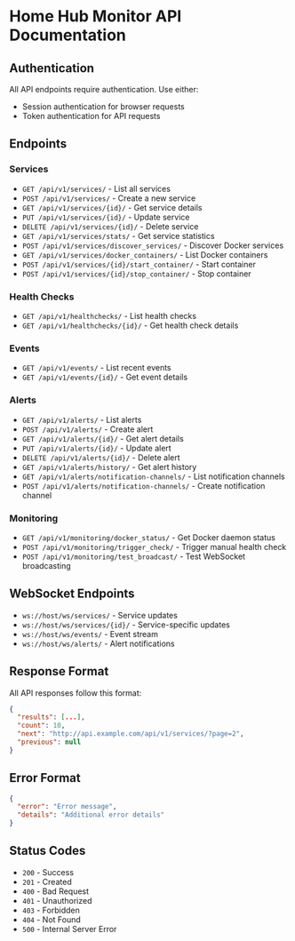 # Home Hub Monitor API Documentation

## Authentication
All API endpoints require authentication. Use either:
- Session authentication for browser requests
- Token authentication for API requests

## Endpoints

### Services
- `GET /api/v1/services/` - List all services
- `POST /api/v1/services/` - Create a new service
- `GET /api/v1/services/{id}/` - Get service details
- `PUT /api/v1/services/{id}/` - Update service
- `DELETE /api/v1/services/{id}/` - Delete service
- `GET /api/v1/services/stats/` - Get service statistics
- `POST /api/v1/services/discover_services/` - Discover Docker services
- `GET /api/v1/services/docker_containers/` - List Docker containers
- `POST /api/v1/services/{id}/start_container/` - Start container
- `POST /api/v1/services/{id}/stop_container/` - Stop container

### Health Checks
- `GET /api/v1/healthchecks/` - List health checks
- `GET /api/v1/healthchecks/{id}/` - Get health check details

### Events
- `GET /api/v1/events/` - List recent events
- `GET /api/v1/events/{id}/` - Get event details

### Alerts
- `GET /api/v1/alerts/` - List alerts
- `POST /api/v1/alerts/` - Create alert
- `GET /api/v1/alerts/{id}/` - Get alert details
- `PUT /api/v1/alerts/{id}/` - Update alert
- `DELETE /api/v1/alerts/{id}/` - Delete alert
- `GET /api/v1/alerts/history/` - Get alert history
- `GET /api/v1/alerts/notification-channels/` - List notification channels
- `POST /api/v1/alerts/notification-channels/` - Create notification channel

### Monitoring
- `GET /api/v1/monitoring/docker_status/` - Get Docker daemon status
- `POST /api/v1/monitoring/trigger_check/` - Trigger manual health check
- `POST /api/v1/monitoring/test_broadcast/` - Test WebSocket broadcasting

## WebSocket Endpoints
- `ws://host/ws/services/` - Service updates
- `ws://host/ws/services/{id}/` - Service-specific updates
- `ws://host/ws/events/` - Event stream
- `ws://host/ws/alerts/` - Alert notifications

## Response Format
All API responses follow this format:
```json
{
  "results": [...],
  "count": 10,
  "next": "http://api.example.com/api/v1/services/?page=2",
  "previous": null
}
```

## Error Format
```json
{
  "error": "Error message",
  "details": "Additional error details"
}
```

## Status Codes
- `200` - Success
- `201` - Created
- `400` - Bad Request
- `401` - Unauthorized
- `403` - Forbidden
- `404` - Not Found
- `500` - Internal Server Error
